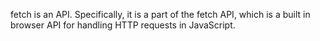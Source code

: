 fetch is an API. Specifically, it is a part of the fetch API, which is a built in browser API for handling HTTP requests in JavaScript.